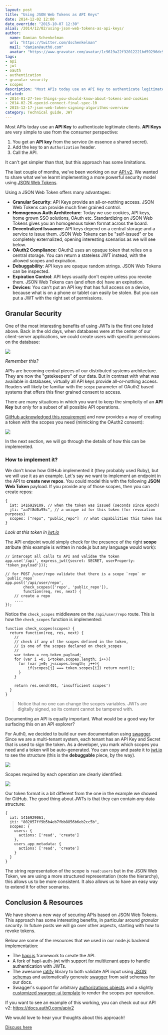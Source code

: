 ```yaml
---
layout: post
title: "Using JSON Web Tokens as API Keys"
date: 2014-12-02 12:00
date_override: "2015-10-07 12:30"
alias: /2014/12/02/using-json-web-tokens-as-api-keys/
author:
  name: Damian Schenkelman
  url: "https://twitter.com/dschenkelman"
  mail: "damian@auth0.com"
  avatar: "https://www.gravatar.com/avatar/1c9619a22f32012221bd59296dc9a1a2?size=200"
tags:
- api
- jwt
- oauth
- authentication
- granular-security
- scopes
description: "Most APIs today use an API Key to authenticate legitimate clients. API Keys are very simple to use from the consumer perspective:  You get an API key from the"
related:
- 2014-01-27-ten-things-you-should-know-about-tokens-and-cookies
- 2014-02-26-openid-connect-final-spec-10
- 2015-12-17-json-web-token-signing-algorithms-overview
category: Technical guide, JWT
---
```


Most APIs today use an **API Key** to authenticate legitimate clients. **API Keys** are very simple to use from the consumer perspective:

1. You get an **API key** from the service (in essence a shared secret).
2. Add the key to an `Authorization` header.
3. Call the API.

It can't get simpler than that, but this approach has some limitations.

The last couple of months, we've been working on our [API v2](https://docs.auth0.com/apiv2). We wanted to share what we've learnt implementing a more powerful security model using [JSON Web Tokens](http://jwt.io).

<!-- more -->

Using a JSON Web Token offers many advantages:

* **Granular Security**: API Keys provide an all-or-nothing access. JSON Web Tokens can provide much finer grained control.
* **Homogenous Auth Architecture**: Today we use cookies, API keys, home grown SSO solutions, OAuth etc. Standardizing on JSON Web Tokens gives you an homogenous token format across the board.
* **Decentralized Issuance**: API keys depend on a central storage and a service to issue them. JSON Web Tokens can be "self-issued" or be completely externalized, opening interesting scenarios as we will see below.
* **OAuth2 Compliance**: OAuth2 uses an opaque token that relies on a central storage. You can return a stateless JWT instead, with the allowed scopes and expiration.
* **Debuggability**: API keys are opaque random strings. JSON Web Tokens can be inspected.
* **Expiration Control**: API keys usually don't expire unless you revoke them. JSON Web Tokens can (and often do) have an expiration.
* **Devices**: You can't put an API key that has full access on a device, because what is on a phone or tablet can easily be stolen. But you can put a JWT with the right set of permissions.

## Granular Security

One of the most interesting benefits of using JWTs is the first one listed above. Back in the old days, when databases were at the center of our client-server applications, we could create users with specific permissions on the database:

<a href="https://s3.amazonaws.com/blog.auth0.com/permissions-sql.png" target="_blank"><img src="https://s3.amazonaws.com/blog.auth0.com/permissions-sql.png"></a>

_Remember this?_

APIs are becoming central pieces of our distributed systems architecture. They are now the "gatekeepers" of our data. But in contrast with what was available in databases, virtually all API keys provide all-or-nothing access. Readers will likely be familiar with the `scope` parameter of OAuth2 based systems that offers this finer grained consent to access.

There are many situations in which you want to keep the simplicity of an **API Key** but only for a subset of all possible API operations.

[GitHub acknowledged this requirement](https://help.github.com/articles/creating-an-access-token-for-command-line-use/) and now provides a way of creating a token with the scopes you need (mimicking the OAuth2 consent):

![](https://help.github.com/assets/images/help/settings/token_scopes.gif)

In the next section, we will go through the details of how this can be implemented.

### How to implement it?

We don't know how GitHub implemented it (they probably used Ruby), but we will use it as an example. Let's say we want to implement an endpoint in the API to **create new repos**. You could model this with the following **JSON Web Token** payload. If you provide any of those scopes, then you can create repos:

```
{
  iat: 1416929109, // when the token was issued (seconds since epoch)
  jti: "aa7f8d0a95c", // a unique id for this token (for revocation purposes)
  scopes: ["repo", "public_repo"]  // what capabilities this token has
}
```
_Look at this token in <a href="http://jwt.io?value=eyJhbGciOiJIUzI1NiIsInR5cCI6IkpXVCJ9.eyJpYXQiOjE0MTY5MjkxMDksImp0aSI6ImFhN2Y4ZDBhOTVjIiwic2NvcGVzIjpbInJlcG8iLCJwdWJsaWNfcmVwbyJdfQ.XCEwpBGvOLma4TCoh36FU7XhUbcskygS81HE1uHLf0E" target="_blank">jwt.io</a>_

The API endpoint would simply check for the presence of the right **scope** atribute (this example is written in node.js but any language would work):

```
// intercept all calls to API and validae the token
app.use('/api', express_jwt({secret: SECRET, userProperty: 'token_payload'}));

// for POST /user/repo validate that there is a scope `repo` or `public_repo`
app.post('/api/user/repo',
        check_scopes(['repo', 'public_repo']),
        function(req, res, next) {
    // create a repo
    ....
});

```

Notice the `check_scopes` middleware on the `/api/user/repo` route. This is how the `check_scopes` function is implemented:

```
function check_scopes(scopes) {
  return function(req, res, next) {
    //
    // check if any of the scopes defined in the token,
    // is one of the scopes declared on check_scopes
    //
    var token = req.token_payload;
    for (var i =0; i<token.scopes.length; i++){
      for (var j=0; j<scopes.length; j++){
          if(scopes[j] === token.scopes[i]) return next();
      }
    }

    return res.send(401, 'insufficient scopes')
  }
}

```

> Notice that no one can change the scopes variables. JWTs are digitally signed, so its content cannot be tampered with.  

Documenting an API is equally important. What would be a good way for surfacing this on an API explorer?

For Auth0, we decided to build our own documentation using [swagger](http://swagger.io/). Since we are a multi-tenant system, each tenant has an API Key and Secret that is used to sign the token. As a developer, you mark which scopes you need and a token will be auto-generated. You can copy and paste it to [jwt.io](http://jwt.io) to see the structure (this is the __debuggable__ piece, by the way).

<a href="https://s3.amazonaws.com/blog.auth0.com/api-explorer3.gif" target="_blank"><img src="https://s3.amazonaws.com/blog.auth0.com/api-explorer3.gif"></a>

Scopes required by each operation are clearly identified:

<a href="https://s3.amazonaws.com/blog.auth0.com/api-scopes2.png" target="_blank"><img src="https://s3.amazonaws.com/blog.auth0.com/api-scopes2.png"></a>

Our token format is a bit different from the one in the example we showed for GitHub. The good thing about JWTs is that they can contain _any_ data structure:

```
{
  iat: 1416929061,
  jti: "802057ff9b5b4eb7fbb8856b6eb2cc5b",
  scopes: {
    users: {
      actions: ['read', 'create']
    },
    users_app_metadata: {
      actions: ['read', 'create']
    }
  }
}
```

The string representation of the scope is `read:users` but in the JSON Web Token, we are using a more structured representation (note the hierarchy), this allows us to be more consistent. It also allows us to have an easy way to extend it for other scenarios.

## Conclusion & Resources

We have shown a new way of securing APIs based on JSON Web Tokens. This approach has some interesting benefits, in particular around _granular security_. In future posts we will go over other aspects, starting with how to revoke tokens.

Below are some of the resources that we used in our node.js backend implementation:

* The [hapi.js](http://hapijs.com) framework to create the API.
* A [fork](https://github.com/auth0/hapi-auth-jwt) of [hapi-auth-jwt](https://github.com/ryanfitz/hapi-auth-jwt) with [support for multitenant apps](https://github.com/ryanfitz/hapi-auth-jwt/pull/10) to handle authentication with JWTs.
* The awesome [ratify](https://github.com/mac-/ratify) library to both validate API input using [JSON schemas](http://json-schema.org) and automatically generate [swagger](http://swagger.io/) from said schemas for our docs.
* Swagger's support for arbitrary [authorizations objects](https://github.com/swagger-api/swagger-spec/blob/master/versions/1.2.md#514-authorizations-object) and a slightly [customized swagger-ui template](https://github.com/swagger-api/swagger-ui#customize) to render the scopes per operation.

If you want to see an example of this working, you can check out our API v2: <https://docs.auth0.com/apiv2>

We would love to hear your thoughts about this approach!

[Discuss here](https://ask.auth0.com/t/using-json-web-tokens-as-api-keys/357)
